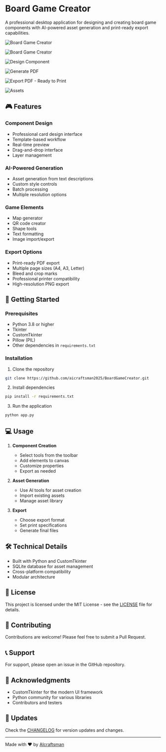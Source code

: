 # Board Game Creator

A professional desktop application for designing and creating board game components with AI-powered asset generation and print-ready export capabilities.

![Board Game Creator](/screenshots/screen01.png)

![Board Game Creator](/screenshots/screen02.png)

![Design Component](/screenshots/screen03.png)

![Generate PDF](/screenshots/screen04.png)  

![Export PDF - Ready to Print](/screenshots/screen05.png)  

![Assets](/screenshots/screen06.png)  
  

## 🎮 Features

### Component Design
- Professional card design interface
- Template-based workflow
- Real-time preview
- Drag-and-drop interface
- Layer management

### AI-Powered Generation
- Asset generation from text descriptions
- Custom style controls
- Batch processing
- Multiple resolution options

### Game Elements
- Map generator
- QR code creator
- Shape tools
- Text formatting
- Image import/export

### Export Options
- Print-ready PDF export
- Multiple page sizes (A4, A3, Letter)
- Bleed and crop marks
- Professional printer compatibility
- High-resolution PNG export

## 🚀 Getting Started

### Prerequisites
- Python 3.8 or higher
- Tkinter
- CustomTkinter
- Pillow (PIL)
- Other dependencies in `requirements.txt`

### Installation

1. Clone the repository
```bash
git clone https://github.com/aicraftsman2025/BoardGameCreator.git
```

2. Install dependencies
```bash
pip install -r requirements.txt
```

3. Run the application
```bash
python app.py
```

## 💻 Usage

1. **Component Creation**
   - Select tools from the toolbar
   - Add elements to canvas
   - Customize properties
   - Export as needed

2. **Asset Generation**
   - Use AI tools for asset creation
   - Import existing assets
   - Manage asset library

3. **Export**
   - Choose export format
   - Set print specifications
   - Generate final files

## 🛠 Technical Details

- Built with Python and CustomTkinter
- SQLite database for asset management
- Cross-platform compatibility
- Modular architecture

## 📝 License

This project is licensed under the MIT License - see the [LICENSE](LICENSE) file for details.

## 🤝 Contributing

Contributions are welcome! Please feel free to submit a Pull Request.

## 📞 Support

For support, please open an issue in the GitHub repository.

## 🙏 Acknowledgments

- CustomTkinter for the modern UI framework
- Python community for various libraries
- Contributors and testers

## 🔄 Updates

Check the [CHANGELOG](CHANGELOG.md) for version updates and changes.

---

Made with ❤️ by [AIcraftsman](https://github.com/aicraftsman2025)